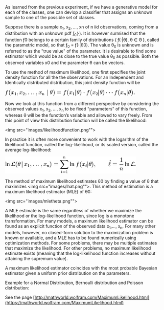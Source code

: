 As learned from the previous experiment, if we have a generative model for each of the classes, one can devlop a classifier that assigns an unknown sample to one of the possible set of classes.

Suppose there is a sample x<sub>1</sub>, x<sub>2</sub>, ..., xn of n iid observations, coming from a distribution with an unknown pdf ƒ<sub>0</sub>(·). It is however surmised that the function ƒ0 belongs to a certain family of distributions { ƒ(·|θ), θ ∈ Θ }, called the parametric model, so that ƒ<sub>0</sub> = ƒ(·|θ0). The value θ<sub>0</sub> is unknown and is referred to as the "true value" of the parameter. It is desirable to find some estimator which would be as close to the true value θ<sub>0</sub> as possible. Both the observed variables x0 and the parameter θ can be vectors.

To use the method of maximum likelihood, one first specifies the joint density function for all the the observations. For an Independent and Identically distributed distribution, this joint density function will be

<img src="images/jointdistributionfunction.png">

Now we look at this function from a different perspective by considering the observed values x<sub>1</sub>, x<sub>2</sub>, ..., x<sub>n</sub> to be fixed “parameters” of this function, whereas θ will be the function’s variable and allowed to vary freely. From this point of view this distribution function will be called the likelihood:

<img src="images/likelihoodfunction.png"">

In practice it is often more convenient to work with the logarithm of the likelihood function, called the log-likelihood, or its scaled version, called the average log-likelihood:

<img src="images/loglikelihood.png">

The method of maximum likelihood estimates θ0 by finding a value of θ that maximizes <img src="images/lhat.png"">. This method of estimation is a maximum likelihood estimator (MLE) of θ0:

<img src="images/mletheta.png"">

A MLE estimate is the same regardless of whether we maximize the likelihood or the log-likelihood function, since log is a monotone transformation. For many models, a maximum likelihood estimator can be found as an explicit function of the observed data x<sub>1</sub>,..., x<sub>n</sub>. For many other models, however, no closed-form solution to the maximization problem is known or available, and a MLE has to be found numerically using optimization methods. For some problems, there may be multiple estimates that maximize the likelihood. For other problems, no maximum likelihood estimate exists (meaning that the log-likelihood function increases without attaining the supremum value).

A maximum likelihood estimator coincides with the most probable Bayesian estimator given a uniform prior distribution on the parameters.

Example for a Normal Distribution, Bernoulli distribution and Poisson distribution:

See the page [http://mathworld.wolfram.com/MaximumLikelihood.html](https://mathworld.wolfram.com/MaximumLikelihood.html)
